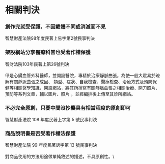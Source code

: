 # 相關判決

### 創作完就受保護，不因載體不同或消滅而不見

智慧財產法院98年度民著上易字第2號民事判決

### 架設網站分享醫療科普也受著作權保護

智財法院103年民著上第26號判決\
\
甲是心臟血管外科醫師，並開設醫院，專精於治療靜脈曲張，為使一般大眾易於暸解有關靜脈曲張之成因、 類型、症狀、自我檢查、醫療檢查、治療方式及預防保健等相關醫學知識，架設網站，將其所撰寫有關靜脈曲張之相關治療、開刀照片、預防等系列文章，輔以圖片、照片 ，並經編排後上傳至其診所網站。

### 不必完全原創，只要中間沒抄襲具有相當程度的原創即可

智慧財產法院 108 年度民著上字第 5 號民事判決

### 商品說明書是否受著作權法保護

智慧財產法院 99 年度民著訴字第 13 號民事判決\
\
對商品使用的方法用途做單純敘述的描述，不具原創性。\
